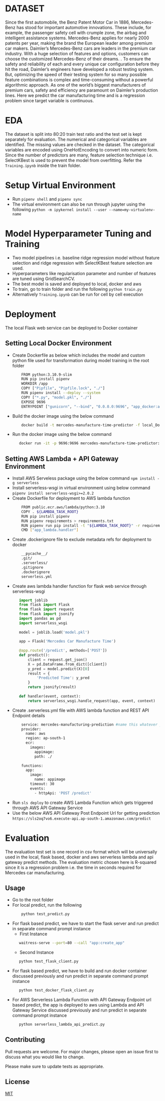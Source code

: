 # DATASET

Since the first automobile, the Benz Patent Motor Car in 1886, Mercedes-Benz has stood for important automotive innovations. These include, for example, the passenger safety cell with crumple zone, the airbag and intelligent assistance systems. Mercedes-Benz applies for nearly 2000 patents per year, making the brand the European leader among premium car makers. Daimler’s Mercedes-Benz cars are leaders in the premium car industry. With a huge selection of features and options, customers can choose the customized Mercedes-Benz of their dreams. .
To ensure the safety and reliability of each and every unique car configuration before they hit the road, Daimler’s engineers have developed a robust testing system. But, optimizing the speed of their testing system for so many possible feature combinations is complex and time-consuming without a powerful algorithmic approach. As one of the world’s biggest manufacturers of premium cars, safety and efficiency are paramount on Daimler’s production lines.
Here we predict the car manufacturing time and is a regression problem since target variable is continuous.

# EDA

The dataset is split into 80:20 train test ratio and the test set is kept separately for evaluation. The numerical and categorical variables are identified. The missing values are checked in the dataset.
The categorical variables are encoded using OneHotEncoding to convert into numeric form. Since the number of predictors are many, feature selection technique i.e. SelectKBest is used to prevent the model from overfitting.
Refer the ```Training.ipynb``` inside the train folder.

# Setup Virtual Environment

- Run `pipenv shell` and `pipenv sync`
- The virtual environment can also be run through jupyter using the following
  ```python -m ipykernel install --user --name=my-virtualenv-name```

# Model Hyperparameter Tuning and Training

- Two model pipelines i.e. baseline ridge regression model without feature selection and ridge regression with SelectKBest feature selection are used.
- Hyperparameters like regularisation parameter and number of features are tuned using GridSearchCV.
- The best model is saved and deployed to local, docker and aws
- To train, go to train folder and run the following
  ```python train.py```
- Alternatively ```Training.ipynb``` can be run for cell by cell execution

# Deployment

The local Flask web service can be deployed to Docker container

## Setting Local Docker Environment
- Create Dockerfile as below which includes the model and custom python file used for transformation during model training in the root folder
  ```bash
      FROM python:3.10.9-slim
      RUN pip install pipenv
      WORKDIR /app
      COPY ["Pipfile", "Pipfile.lock", "./"]
      RUN pipenv install --deploy --system
      COPY ["*.py", "model.pkl", "./"]
      EXPOSE 9696
      ENTRYPOINT ["gunicorn", "--bind", "0.0.0.0:9696", "app_docker:app"]
   ```
- Build the docker image using the below command
  ```bash
      docker build -t mercedes-manufacture-time-predictor -f local_Dockerfile . 
   ```
- Run the docker image using the below command
   ```bash
      docker run -it -p 9696:9696 mercedes-manufacture-time-predictor:latest
   ```

## Setting AWS Lambda + API Gateway Environment
- Install AWS Serveless package using the below command
  ```npm install -g serverless```
- Install serverless-wsgi in virtual environment using below command
  ```pipenv install serverless-wsgi>=2.0.2```
- Create Dockerfile for deployment to AWS lambda function
  ```bash
      FROM public.ecr.aws/lambda/python:3.10
      COPY . ${LAMBDA_TASK_ROOT}
      RUN pip install pipenv
      RUN pipenv requirements > requirements.txt
      RUN pipenv run pip install -t "${LAMBDA_TASK_ROOT}" -r requirements.txt
      CMD ["app_lambda.handler"]
   ```
- Create .dockerignore file to exclude metadata refs for deployment to docker
  ```bash
      __pycache__/
      .git/
      .serverless/
      .gitignore
      .dockerignore
      serverless.yml 
   ```
- Create aws lambda handler function for flask web service through serverless-wsgi
   ```python
      import joblib
      from flask import Flask
      from flask import request
      from flask import jsonify
      import pandas as pd
      import serverless_wsgi
      
      model = joblib.load('model.pkl')
      
      app = Flask('Mercedes Car Manufacture Time')
      
      @app.route('/predict', methods=['POST'])
      def predict():
          client = request.get_json()
          X = pd.DataFrame.from_dict([client])
          y_pred = model.predict(X)[0]
          result = {
              'Predicted Time': y_pred
          }
          return jsonify(result)
      
      def handler(event, context):
          return serverless_wsgi.handle_request(app, event, context)
   ```
- Create .serverless.yml file with AWS lambda function and REST API Endpoint details
   ```bash
       service: mercedes-manufacturing-prediction #name this whatever you want
       provider:
         name: aws
         region: ap-south-1
         ecr:
           images:
             appimage:
             path: ./
        
       functions:
         app:
           image:
             name: appimage
           timeout: 30
           events:
             - httpApi: 'POST /predict'
   ```
- Run ```sls deploy``` to create AWS Lambda Function which gets triggered through AWS API Gateway Service
- Use the below AWS API Gateway Post Endpoint Url for getting prediction
  ```https://sls2oq7vo6.execute-api.ap-south-1.amazonaws.com/predict```

# Evaluation

The evaluation test set is one record in csv format which will be universally used in the local, flask based, docker and aws serverless lambda and api gateway predict methods.
The evaluation metric chosen here is R-squared since it is a regression problem i.e. the time in seconds required for Mercedes car manufacturing.

## Usage

- Go to the root folder
- For local predict, run the following
  ```bash
      python test_predict.py
   ```
- For flask based predict, we have to start the flask server and run predict in separate command prompt instance
  - First Instance
   ```bash
      waitress-serve --port=80 --call "app:create_app"
   ```
  - Second Instance
   ```bash
      python test_flask_client.py
   ```
- For flask based predict, we have to build and run docker container discussed previously and run predict in separate command prompt instance
  ```bash
     python test_docker_flask_client.py
   ```
- For AWS Serverless Lambda Function with API Gateway Endpoint url based predict, the app is deployed to aws using Lambda and API Gateway Service discussed previously and run predict in separate command prompt instance
  ```bash
     python serverless_lambda_api_predict.py
   ```

## Contributing

Pull requests are welcome. For major changes, please open an issue first
to discuss what you would like to change.

Please make sure to update tests as appropriate.

## License

[MIT](https://choosealicense.com/licenses/mit/)




